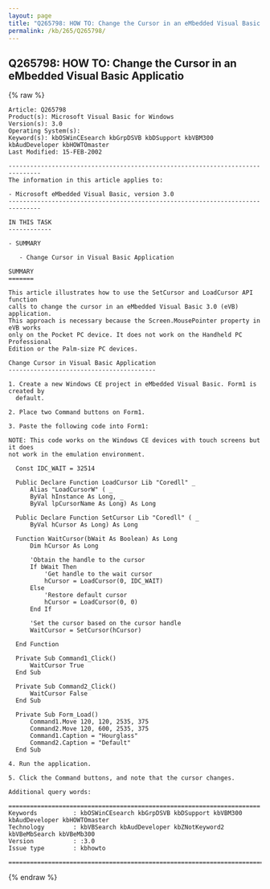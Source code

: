 ```yaml
---
layout: page
title: "Q265798: HOW TO: Change the Cursor in an eMbedded Visual Basic Applicatio"
permalink: /kb/265/Q265798/
---
```


## Q265798: HOW TO: Change the Cursor in an eMbedded Visual Basic Applicatio

{% raw %}

	Article: Q265798
	Product(s): Microsoft Visual Basic for Windows
	Version(s): 3.0
	Operating System(s): 
	Keyword(s): kbOSWinCEsearch kbGrpDSVB kbDSupport kbVBM300 kbAudDeveloper kbHOWTOmaster
	Last Modified: 15-FEB-2002
	
	-------------------------------------------------------------------------------
	The information in this article applies to:
	
	- Microsoft eMbedded Visual Basic, version 3.0 
	-------------------------------------------------------------------------------
	
	IN THIS TASK
	------------
	
	- SUMMARY
	
	   - Change Cursor in Visual Basic Application
	
	SUMMARY
	=======
	
	This article illustrates how to use the SetCursor and LoadCursor API function
	calls to change the cursor in an eMbedded Visual Basic 3.0 (eVB) application.
	This approach is necessary because the Screen.MousePointer property in eVB works
	only on the Pocket PC device. It does not work on the Handheld PC Professional
	Edition or the Palm-size PC devices.
	
	Change Cursor in Visual Basic Application
	-----------------------------------------
	
	1. Create a new Windows CE project in eMbedded Visual Basic. Form1 is created by
	  default.
	
	2. Place two Command buttons on Form1.
	
	3. Paste the following code into Form1:
	
	NOTE: This code works on the Windows CE devices with touch screens but it does
	not work in the emulation environment.
	
	  Const IDC_WAIT = 32514
	
	  Public Declare Function LoadCursor Lib "Coredll" _
	      Alias "LoadCursorW" ( _
	      ByVal hInstance As Long, _
	      ByVal lpCursorName As Long) As Long
	
	  Public Declare Function SetCursor Lib "Coredll" ( _
	      ByVal hCursor As Long) As Long
	
	  Function WaitCursor(bWait As Boolean) As Long
	      Dim hCursor As Long
	      
	      'Obtain the handle to the cursor
	      If bWait Then
	          'Get handle to the wait cursor
	          hCursor = LoadCursor(0, IDC_WAIT)
	      Else
	          'Restore default cursor
	          hCursor = LoadCursor(0, 0)
	      End If
	      
	      'Set the cursor based on the cursor handle
	      WaitCursor = SetCursor(hCursor)
	
	  End Function
	
	  Private Sub Command1_Click()
	      WaitCursor True
	  End Sub
	
	  Private Sub Command2_Click()
	      WaitCursor False
	  End Sub
	
	  Private Sub Form_Load()
	      Command1.Move 120, 120, 2535, 375
	      Command2.Move 120, 600, 2535, 375
	      Command1.Caption = "Hourglass"
	      Command2.Caption = "Default"
	  End Sub
	
	4. Run the application.
	
	5. Click the Command buttons, and note that the cursor changes.
	
	Additional query words:
	
	======================================================================
	Keywords          : kbOSWinCEsearch kbGrpDSVB kbDSupport kbVBM300 kbAudDeveloper kbHOWTOmaster 
	Technology        : kbVBSearch kbAudDeveloper kbZNotKeyword2 kbVBeMbSearch kbVBeMb300
	Version           : :3.0
	Issue type        : kbhowto
	
	=============================================================================
	

{% endraw %}
